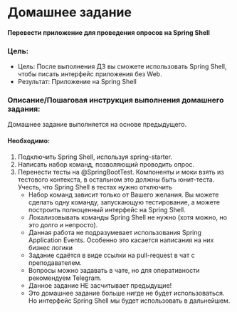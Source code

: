 # Домашнее задание
#### Перевести приложение для проведения опросов на Spring Shell

### Цель:
- Цель: После выполнения ДЗ вы сможете использовать Spring Shell, чтобы писать интерфейс приложения без Web.
- Результат: Приложение на Spring Shell


### Описание/Пошаговая инструкция выполнения домашнего задания:
Домашнее задание выполняется на основе предыдущего.

#### Необходимо:

1. Подключить Spring Shell, используя spring-starter.
2. Написать набор команд, позволяющий проводить опрос.
3. Перенести тесты на @SpringBootTest. Компоненты и моки взять из тестового контекста, в остальном это должны быть юнит-теста. Учесть, что Spring Shell в тестах нужно отключить
   - Набор команд зависит только от Вашего желания. Вы можете сделать одну команду, запускающую тестирование, а можете построить полноценный интерфейс на Spring Shell.
   - Локализовывать команды Spring Shell не нужно (хотя можно, но это долго и непросто).
   - Данная работа не подразумевает использования Spring Application Events. Особенно это касается написания на них бизнес логики
   - Задание сдаётся в виде ссылки на pull-request в чат с преподавателем.
   - Вопросы можно задавать в чате, но для оперативности рекомендуем Telegram.
   - Данное задание НЕ засчитывает предыдущие!
   - Это домашнее задание больше нигде не будет использоваться. Но интерфейс Spring Shell мы будет использовать в дальнейшем.

